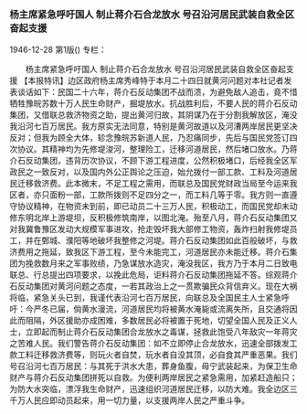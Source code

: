 ### 杨主席紧急呼吁国人  制止蒋介石合龙放水  号召沿河居民武装自救全区奋起支援

1946-12-28
第1版()
专栏：

　　杨主席紧急呼吁国人
    制止蒋介石合龙放水
    号召沿河居民武装自救全区奋起支援
    【本报特讯】边区政府杨主席秀峰特于本月二十四日就黄河问题对本社记者发表谈话如下：民国二十六年，蒋介石反动集团不战而溃，为避免敌人追击，竟不惜牺牲豫皖苏数十万人民生命财产，掘堤放水。抗战胜利后，不要人民的蒋介石反动集团，又借联总救济物资之助，提出黄河归故，其阴谋乃在于分割我解放区，淹没我沿河七百万居民。我方原实无法同意，特别是黄河故道以及河漕两岸居民更坚决反对；但我为顾全大体，轸念豫皖苏新道人民，乃忍痛同步，先后与国民党签订四次协议。其精神均为先修堤浚河，整理险工，迁移河道居民，然后堵口放水。乃蒋介石反动集团，违背历次协议，不顾下游工程进度，公然积极堵口，后经我全区军政民之一致反对，以及国内外公正舆论之压迫，始允拨付一部工款、工料及河道居民迁移救济费。此本微末，不足工程之需用，而联总及国民党财政当局至今运来我区者，亦只面粉一部，工款所拨则不足四分之一，而工料几等于零。我方则一直遵守协议精神，在物资未到前，即已动员二十三万人民，积极动工，而国民党却未动修东明北岸上游堤坝，反积极修筑南岸，以图北淹。殆至八月，蒋介石反动集团又对我冀鲁豫区发动大规模军事进攻，抢走毁坏我大部修工物资，轰炸扫射我修堤员工，并在鄄城、濮阳等地破坏我整修之河堤。蒋介石反动集团如此百般破坏，与救济费用之拖延，致我区下游工程，至今未能完工，河道居民亦未能迁移。蒋介石集团为挽救数月来之军事败绩，乃急谋放水造灾，淹没我区，我方乃于本月二日致电联总、行总提出四项要求，以挽此危局，讵料蒋介石反动集团拖延不答。综观蒋介石反动集团对黄河问题之态度，一若其政治上之一贯欺骗民众背信弃义。现在大祸将临，紧急关头已到，我谨代表沿河七百万居民，向联总及全国民主人士紧急呼吁：今严冬已届，倘黄水漫流，河道居民均将被黄水淹毙或流离失所，且交通将因此而阻隔，外区援助亦成困难，多数居民必将被置于死地，切望全国人民及正义人士，立即起而制止蒋介石反动集团合龙放水之毒谋，拯救此饱受八年敌灾一年蒋灾之苦难人民。我们警告蒋介石反动集团：如不立即停止合龙放水，迅速全部拨发工款工料迁移救济费等，则玩火者自焚，玩水者自没其顶，必自食其严重恶果。我们号召沿河七百万居民：与其死于洪水大患，葬身鱼腹，毋宁武装起来，为保卫生命财产与蒋介石反动集团拼死以自救。为便利两岸居民之紧急需用，加紧赶造船只；为防大水突临，漂浮我生命财产，迅速组织河道居民迁移，以防大难。我全边区三千万人民应即动员起来，用一切力量，以支援两岸人民之严重斗争。
